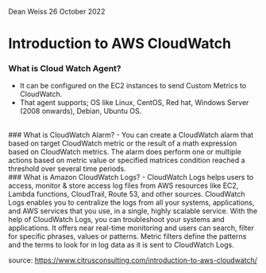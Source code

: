 Dean Weiss
26 October 2022

# Introduction to AWS CloudWatch

### What is Cloud Watch Agent?
  - It can be configured on the EC2 instances to send Custom Metrics to CloudWatch. <br>
  - That agent supports; OS like Linux, CentOS, Red hat, Windows Server (2008 onwards), Debian, Ubuntu OS.
<br>
### What is CloudWatch Alarm?
  - You can create a CloudWatch alarm that based on target CloudWatch metric or the result of a math expression based on CloudWatch metrics. The alarm does perform one or multiple actions based on metric value or specified matrices condition reached a threshold over several time periods.
<br>
### What is Amazon CloudWatch Logs?
  - CloudWatch Logs helps users to access, monitor & store access log files from AWS resources like EC2, Lambda functions, CloudTrail, Route 53, and other sources. CloudWatch Logs enables you to centralize the logs from all your systems, applications, and AWS services that you use, in a single, highly scalable service. With the help of CloudWatch Logs, you can troubleshoot your systems and applications. It offers near real-time monitoring and users can search, filter for specific phrases, values or patterns. Metric filters define the patterns and the terms to look for in log data as it is sent to CloudWatch Logs. <br>

source: https://www.citrusconsulting.com/introduction-to-aws-cloudwatch/
